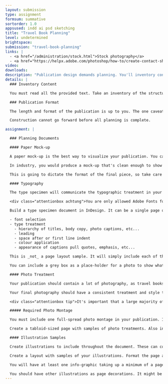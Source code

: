 ```yaml
---
layout: submission
type: assignment
formsum: summative
sortorder: 1.0
appsused: indd ai psd sketching
title: "Travel Book Planning"
level: undetermined
brightspace: 
submission: "travel-book-planning"
links: |
  - <a href="/administration/stock.html">Stock photography</a>
  - <a href="https://helpx.adobe.com/photoshop/how-to/create-contact-sheets.html" target="_blank"></a> Create a Photoshop Contact Sheet</a>
video: 
downloads:
description: "Publication design demands planning. You'll inventory content, sketch page layouts, search stock photography and more. The more planning you do, the smoother the production stage will be. Approval will be required before you can move to production."
details: |
  ### Inventory Content

  You must read all the provided text. Take an inventory of the structure of the text. Are there many levels of headings? Are there bullet or number lists, captions, pull-quotes? Document each of the elements that need to be designed.

  ### Publication Format

  The length and format of the publication is up to you. The one caveat is that you must use all of the provided text.  You will also create vector illustrations to complement the aesthetics of the pages.

  Construction cannot go forward before all planning is complete.

assignment: |

  ### Planning Documents

  #### Paper Mock-up

  A paper mock-up is the best way to visualize your publication. You can test dimensions, binding and paper stock. This is a fun hands-on paper-craft activity. Use imagination to create a mock-up with design elements that may refer to the content. Maybe a simple die-cut or creative binding could allude to the subject matter.

  In industry, you would produce a mock-up that's clean enough to show your client. It should be well assembled and represent the final piece as closely as possible.

  This is going to dictate the format of the final piece, so take care to think this through. The client expects these details to be delivered in the final product.

  #### Typography

  The type specimen will communicate the typographic treatment in your work.   You should only use two type families in this project, unless you have a specific reason for more. Choose families with a lot of variety; weight, italics, etc...

  <div class="attentionbox achtung">You are only allowed Adobe Fonts for this project. No downloaded fonts allowed.</div>

  Build a type specimen document in InDesign. It can be a single page or more, if needed. It will showcase:

  - font selection
  - type treatment
    - hierarchy of titles, body copy, photo captions, etc...
    - leading
    - space after or first line indent
    - colour application
    - appearance of captions pull quotes, emphasis, etc...

  This is _not_ a page layout sample. It will simply include each of the elements on the page. It's actually better that it's not laid-out so that doesn't distract from the typography.

  You can include a grey box as a place-holder for a photo to show what captions look like.

  #### Photo Treatment

  Your publication should contain a lot of photography, as travel books do. You will source quality stock photography. This is a <a href="/administration/stock.html">good starting point</a> for your search.

  Your final photography should have a consistent treatment and style throughout your document. Similar mood, lighting, cropping should be used across the publication. You can vary indoor/outdoor and object/people photography. You can achieve this by using Photoshop.

  <div class="attentionbox tip">It's important that a large majority of your photos include people. This brings a lot more life to your publication.</div>

  ##### Required Photo Montage

  You must include one full-spread photo montage in your publication. It will *likely* be in the centre-fold. This is the part of the project where you'll flex your Photoshop muscles.

  Create a tabloid-sized page with samples of photo treatments. Also include a sample of what your montage will look like. Also, print a contact sheet of your photo selection.

  #### Illustration Samples

  Create illustrations to include throughout the document. These can complement the photography and typography. They need to be done in Illustrator, then imported onto the InDesign pages.

  Create a layout with samples of your illustrations. Format the page as needed to showcase your illustrations.

  You will have at least one info-graphic taking up a minimum of a page or as much as a spread.

  You should have other illustrations as page decorations. It might be more convenient to place them on master pages rather than having to position them individually on each page.
---
```

